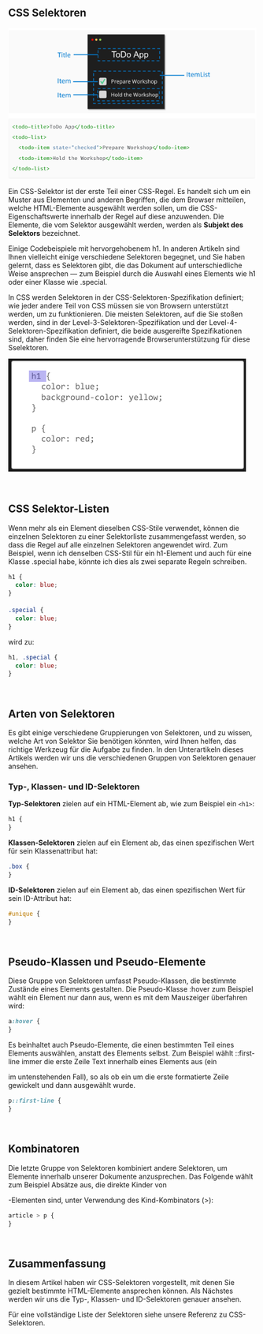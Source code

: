 ## CSS Selektoren

![ng1](./assets/ng%201.png)



Ein CSS-Selektor ist der erste Teil einer CSS-Regel. Es handelt sich um ein Muster aus Elementen und anderen Begriffen, die dem Browser mitteilen, welche HTML-Elemente ausgewählt werden sollen, um die CSS-Eigenschaftswerte innerhalb der Regel auf diese anzuwenden. Die Elemente, die vom Selektor ausgewählt werden, werden als **Subjekt des Selektors** bezeichnet.

Einige Codebeispiele mit hervorgehobenem h1.
In anderen Artikeln sind Ihnen vielleicht einige verschiedene Selektoren begegnet, und Sie haben gelernt, dass es Selektoren gibt, die das Dokument auf unterschiedliche Weise ansprechen — zum Beispiel durch die Auswahl eines Elements wie h1 oder einer Klasse wie .special.

In CSS werden Selektoren in der CSS-Selektoren-Spezifikation definiert; wie jeder andere Teil von CSS müssen sie von Browsern unterstützt werden, um zu funktionieren. Die meisten Selektoren, auf die Sie stoßen werden, sind in der Level-3-Selektoren-Spezifikation und der Level-4-Selektoren-Spezifikation definiert, die beide ausgereifte Spezifikationen sind, daher finden Sie eine hervorragende Browserunterstützung für diese Sselektoren.

![css selektor](./assets/css%20selektor.png)

<br>

## CSS Selektor-Listen

Wenn mehr als ein Element dieselben CSS-Stile verwendet, können die einzelnen Selektoren zu einer Selektorliste zusammengefasst werden, so dass die Regel auf alle einzelnen Selektoren angewendet wird. Zum Beispiel, wenn ich denselben CSS-Stil für ein h1-Element und auch für eine Klasse .special habe, könnte ich dies als zwei separate Regeln schreiben.

```CSS
h1 {
  color: blue;
}

.special {
  color: blue;
}
```

wird zu:

```CSS
h1, .special {
  color: blue;
}
```

<br>

## Arten von Selektoren
Es gibt einige verschiedene Gruppierungen von Selektoren, und zu wissen, welche Art von Selektor Sie benötigen könnten, wird Ihnen helfen, das richtige Werkzeug für die Aufgabe zu finden. In den Unterartikeln dieses Artikels werden wir uns die verschiedenen Gruppen von Selektoren genauer ansehen.

### Typ-, Klassen- und ID-Selektoren
**Typ-Selektoren** zielen auf ein HTML-Element ab, wie zum Beispiel ein `<h1>`:


```css
h1 {
}
```
**Klassen-Selektoren** zielen auf ein Element ab, das einen spezifischen Wert für sein Klassenattribut hat:

```CSS
.box {
}
```
**ID-Selektoren** zielen auf ein Element ab, das einen spezifischen Wert für sein ID-Attribut hat:


```CSS
#unique {
}
```

<br>

## Pseudo-Klassen und Pseudo-Elemente
Diese Gruppe von Selektoren umfasst Pseudo-Klassen, die bestimmte Zustände eines Elements gestalten. Die Pseudo-Klasse :hover zum Beispiel wählt ein Element nur dann aus, wenn es mit dem Mauszeiger überfahren wird:


```CSS
a:hover {
}
```
Es beinhaltet auch Pseudo-Elemente, die einen bestimmten Teil eines Elements auswählen, anstatt des Elements selbst. Zum Beispiel wählt ::first-line immer die erste Zeile Text innerhalb eines Elements aus (ein <p> im untenstehenden Fall), so als ob ein <span> um die erste formatierte Zeile gewickelt und dann ausgewählt wurde.


```CSS
p::first-line {
}
```
<br>

## Kombinatoren
Die letzte Gruppe von Selektoren kombiniert andere Selektoren, um Elemente innerhalb unserer Dokumente anzusprechen. Das Folgende wählt zum Beispiel Absätze aus, die direkte Kinder von <article>-Elementen sind, unter Verwendung des Kind-Kombinators (>):


```CSS
article > p {
}
```

<br>

## Zusammenfassung
In diesem Artikel haben wir CSS-Selektoren vorgestellt, mit denen Sie gezielt bestimmte HTML-Elemente ansprechen können. Als Nächstes werden wir uns die Typ-, Klassen- und ID-Selektoren genauer ansehen.

Für eine vollständige Liste der Selektoren siehe unsere Referenz zu CSS-Selektoren. 